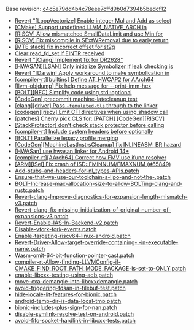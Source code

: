 Base revision: [c4c5e79dd4b4c78eee7cffd9b0d7394b5bedcf12](https://github.com/llvm/llvm-project/commits/c4c5e79dd4b4c78eee7cffd9b0d7394b5bedcf12)

- [Revert "[LoopVectorize] Enable integer Mul and Add as select](https://android.googlesource.com/toolchain/llvm_android/+/0f058ab00ec6c9b8b39956c1393bcc405a5498d3/patches/cherry/4468e27d9fff153af9826eaf12e0044e67a701a8.patch)
- [[CMake] Support undefined LLVM_NATIVE_ARCH in](https://android.googlesource.com/toolchain/llvm_android/+/0f058ab00ec6c9b8b39956c1393bcc405a5498d3/patches/cherry/2e3153059c268700d4b399a8cbba28e9c2514e09.patch)
- [[RISCV] Allow mismatched SmallDataLimit and use Min for](https://android.googlesource.com/toolchain/llvm_android/+/0f058ab00ec6c9b8b39956c1393bcc405a5498d3/patches/cherry/af128791464810123bcd60a6d9d0902b5c550aef.patch)
- [[RISCV] Fix miscompile in SExtWRemoval due to early return](https://android.googlesource.com/toolchain/llvm_android/+/0f058ab00ec6c9b8b39956c1393bcc405a5498d3/patches/cherry/db6bee5fec0d7fdfc18005c5c5ccd15f1ede945d.patch)
- [[MTE stack] fix incorrect offset for st2g](https://android.googlesource.com/toolchain/llvm_android/+/0f058ab00ec6c9b8b39956c1393bcc405a5498d3/patches/cherry/a4ab294bc01c8f538951ec223b81bfc1b2c2af6b.patch)
- [Clear read_fd_set if EINTR received](https://android.googlesource.com/toolchain/llvm_android/+/0f058ab00ec6c9b8b39956c1393bcc405a5498d3/patches/cherry/d8bd179a173876a7a9ee11828b63efffe145356c.patch)
- [Revert "[Clang] Implement fix for DR2628"](https://android.googlesource.com/toolchain/llvm_android/+/0f058ab00ec6c9b8b39956c1393bcc405a5498d3/patches/cherry/3b6c88331bcd0531d627fe27de5dbd0ac3165300.patch)
- [[HWASAN][LSAN] Only initialize Symbolizer if leak checking is](https://android.googlesource.com/toolchain/llvm_android/+/0f058ab00ec6c9b8b39956c1393bcc405a5498d3/patches/cherry/7b7db789ff3d8750d1098dcc84aa29d11877d610.patch)
- [Revert "[Darwin] Apply workaround to make symbolication in](https://android.googlesource.com/toolchain/llvm_android/+/0f058ab00ec6c9b8b39956c1393bcc405a5498d3/patches/cherry/d8b8911d58dba73fd7a28210d8d3e780ae881179.patch)
- [[compiler-rt][builtins] Define AT_HWCAP2 for AArch64](https://android.googlesource.com/toolchain/llvm_android/+/0f058ab00ec6c9b8b39956c1393bcc405a5498d3/patches/cherry/23fcca822a3a3b9a14b6a1ad432814e2634cdb63.patch)
- [[llvm-objdump] Fix help message for --print-imm-hex](https://android.googlesource.com/toolchain/llvm_android/+/0f058ab00ec6c9b8b39956c1393bcc405a5498d3/patches/cherry/3d65cd405d64afd86a59c1f58098dfe891841271.patch)
- [[BOLT][NFC] Simplify code using std::optional](https://android.googlesource.com/toolchain/llvm_android/+/0f058ab00ec6c9b8b39956c1393bcc405a5498d3/patches/cherry/d788db3d193eac219a9e2a1afc785800ab7378bf.patch)
- [[CodeGen] precommit machine-latecleanup test](https://android.googlesource.com/toolchain/llvm_android/+/0f058ab00ec6c9b8b39956c1393bcc405a5498d3/patches/cherry/f3ce0af17a074434889e5d836ed76e51f11bddd6.patch)
- [[clang][driver] Pass `-femulated-tls` through to the linker](https://android.googlesource.com/toolchain/llvm_android/+/0f058ab00ec6c9b8b39956c1393bcc405a5498d3/patches/cherry/a78816a6b6debb548efbf1717aeeb490df42f401.patch)
- [[codegen][riscv] Emit CFI directives when using shadow call](https://android.googlesource.com/toolchain/llvm_android/+/0f058ab00ec6c9b8b39956c1393bcc405a5498d3/patches/cherry/ade336d6e14140134728b9991be8e4e68d6205ea.patch)
- [[patches] Cherry pick CLS for: [PATCH] [CodeGen][RISCV]](https://android.googlesource.com/toolchain/llvm_android/+/0f058ab00ec6c9b8b39956c1393bcc405a5498d3/patches/cherry/aa1d2693c25622ea4a8ee2b622ba2a617e18ef88.patch)
- [[StackProtector] don't check stack protector before calling](https://android.googlesource.com/toolchain/llvm_android/+/0f058ab00ec6c9b8b39956c1393bcc405a5498d3/patches/cherry/fc4494dffa5422b2be5442c235554e76bed79c8a.patch)
- [[compiler-rt] Include system headers before optionally](https://android.googlesource.com/toolchain/llvm_android/+/0f058ab00ec6c9b8b39956c1393bcc405a5498d3/patches/cherry/16949c5c48ab475d34547d4bbbe91df7efe73120.patch)
- [[BOLT] Parallelize legacy profile merging](https://android.googlesource.com/toolchain/llvm_android/+/0f058ab00ec6c9b8b39956c1393bcc405a5498d3/patches/cherry/35af20d9e036deeed250b73fd3ae86d6455173c5.patch)
- [[CodeGen][MachineLastInstrsCleanup] fix INLINEASM_BR hazard](https://android.googlesource.com/toolchain/llvm_android/+/0f058ab00ec6c9b8b39956c1393bcc405a5498d3/patches/cherry/012ea747ed0275c499f69c82ac0f635f4c76f746.patch)
- [[HWASan] use hwasan linker for Android 14+](https://android.googlesource.com/toolchain/llvm_android/+/0f058ab00ec6c9b8b39956c1393bcc405a5498d3/patches/cherry/a2684acfb61d40f441e240035d7f1ba50da637c8.patch)
- [[compiler-rt][AArch64] Correct how FMV use ifunc resolver](https://android.googlesource.com/toolchain/llvm_android/+/0f058ab00ec6c9b8b39956c1393bcc405a5498d3/patches/cherry/61962aa1eec922c7dddd36897bb29888b4c98174.patch)
- [[ARM][ISel] Fix crash of ISD::FMINNUM/FMAXNUM (#65849)](https://android.googlesource.com/toolchain/llvm_android/+/0f058ab00ec6c9b8b39956c1393bcc405a5498d3/patches/cherry/347b3f120903fcdc255b78177cb584e4c0aa4b54.patch)
- [Add-stubs-and-headers-for-nl_types-APIs.patch](https://android.googlesource.com/toolchain/llvm_android/+/0f058ab00ec6c9b8b39956c1393bcc405a5498d3/patches/Add-stubs-and-headers-for-nl_types-APIs.patch)
- [Ensure-that-we-use-our-toolchain-s-lipo-and-not-the-.patch](https://android.googlesource.com/toolchain/llvm_android/+/0f058ab00ec6c9b8b39956c1393bcc405a5498d3/patches/Ensure-that-we-use-our-toolchain-s-lipo-and-not-the-.patch)
- [BOLT-Increase-max-allocation-size-to-allow-BOLTing-clang-and-rustc.patch](https://android.googlesource.com/toolchain/llvm_android/+/0f058ab00ec6c9b8b39956c1393bcc405a5498d3/patches/BOLT-Increase-max-allocation-size-to-allow-BOLTing-clang-and-rustc.patch)
- [Revert-clang-Improve-diagnostics-for-expansion-length-mismatch-v3.patch](https://android.googlesource.com/toolchain/llvm_android/+/0f058ab00ec6c9b8b39956c1393bcc405a5498d3/patches/Revert-clang-Improve-diagnostics-for-expansion-length-mismatch-v3.patch)
- [Revert-clang-fix-missing-initialization-of-original-number-of-expansions-v3.patch](https://android.googlesource.com/toolchain/llvm_android/+/0f058ab00ec6c9b8b39956c1393bcc405a5498d3/patches/Revert-clang-fix-missing-initialization-of-original-number-of-expansions-v3.patch)
- [Revert-Enable-IAS-In-Backend-v2.patch](https://android.googlesource.com/toolchain/llvm_android/+/0f058ab00ec6c9b8b39956c1393bcc405a5498d3/patches/Revert-Enable-IAS-In-Backend-v2.patch)
- [Disable-vfork-fork-events.patch](https://android.googlesource.com/toolchain/llvm_android/+/0f058ab00ec6c9b8b39956c1393bcc405a5498d3/patches/Disable-vfork-fork-events.patch)
- [Enable-targeting-riscv64-linux-android.patch](https://android.googlesource.com/toolchain/llvm_android/+/0f058ab00ec6c9b8b39956c1393bcc405a5498d3/patches/Enable-targeting-riscv64-linux-android.patch)
- [Revert-Driver-Allow-target-override-containing-.-in-executable-name.patch](https://android.googlesource.com/toolchain/llvm_android/+/0f058ab00ec6c9b8b39956c1393bcc405a5498d3/patches/Revert-Driver-Allow-target-override-containing-.-in-executable-name.patch)
- [Wasm-omit-64-bit-function-pointer-cast.patch](https://android.googlesource.com/toolchain/llvm_android/+/0f058ab00ec6c9b8b39956c1393bcc405a5498d3/patches/Wasm-omit-64-bit-function-pointer-cast.patch)
- [compiler-rt-Allow-finding-LLVMConfig-if-CMAKE_FIND_ROOT_PATH_MODE_PACKAGE-is-set-to-ONLY.patch](https://android.googlesource.com/toolchain/llvm_android/+/0f058ab00ec6c9b8b39956c1393bcc405a5498d3/patches/compiler-rt-Allow-finding-LLVMConfig-if-CMAKE_FIND_ROOT_PATH_MODE_PACKAGE-is-set-to-ONLY.patch)
- [enable-libcxx-testing-using-adb.patch](https://android.googlesource.com/toolchain/llvm_android/+/0f058ab00ec6c9b8b39956c1393bcc405a5498d3/patches/enable-libcxx-testing-using-adb.patch)
- [move-cxa-demangle-into-libcxxdemangle.patch](https://android.googlesource.com/toolchain/llvm_android/+/0f058ab00ec6c9b8b39956c1393bcc405a5498d3/patches/move-cxa-demangle-into-libcxxdemangle.patch)
- [avoid-triggering-fdsan-in-filebuf-test.patch](https://android.googlesource.com/toolchain/llvm_android/+/0f058ab00ec6c9b8b39956c1393bcc405a5498d3/patches/avoid-triggering-fdsan-in-filebuf-test.patch)
- [hide-locale-lit-features-for-bionic.patch](https://android.googlesource.com/toolchain/llvm_android/+/0f058ab00ec6c9b8b39956c1393bcc405a5498d3/patches/hide-locale-lit-features-for-bionic.patch)
- [android-temp-dir-is-data-local-tmp.patch](https://android.googlesource.com/toolchain/llvm_android/+/0f058ab00ec6c9b8b39956c1393bcc405a5498d3/patches/android-temp-dir-is-data-local-tmp.patch)
- [bionic-includes-plus-sign-for-nan.patch](https://android.googlesource.com/toolchain/llvm_android/+/0f058ab00ec6c9b8b39956c1393bcc405a5498d3/patches/bionic-includes-plus-sign-for-nan.patch)
- [disable-symlink-resolve-test-on-android.patch](https://android.googlesource.com/toolchain/llvm_android/+/0f058ab00ec6c9b8b39956c1393bcc405a5498d3/patches/disable-symlink-resolve-test-on-android.patch)
- [avoid-fifo-socket-hardlink-in-libcxx-tests.patch](https://android.googlesource.com/toolchain/llvm_android/+/0f058ab00ec6c9b8b39956c1393bcc405a5498d3/patches/avoid-fifo-socket-hardlink-in-libcxx-tests.patch)